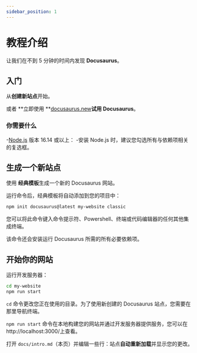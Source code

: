 ```yaml
---
sidebar_position: 1
---
```


# 教程介绍

让我们在不到 5 分钟的时间内发现 **Docusaurus**。

## 入门

从**创建新站点**开始。

或者 **立即使用 **[docusaurus.new](https://docusaurus.new)**试用 Docusaurus**。

### 你需要什么

-[Node.js](https://nodejs.org/en/download/) 版本 16.14 或以上： -安装 Node.js 时，建议您勾选所有与依赖项相关的复选框。

## 生成一个新站点

使用 **经典模板**生成一个新的 Docusaurus 网站。

运行命令后，经典模板将自动添加到您的项目中：

```bash
npm init docusaurus@latest my-website classic
```

您可以将此命令键入命令提示符、Powershell、终端或代码编辑器的任何其他集成终端。

该命令还会安装运行 Docusaurus 所需的所有必要依赖项。

## 开始你的网站

运行开发服务器：

```bash
cd my-website
npm run start
```

`cd` 命令更改您正在使用的目录。为了使用新创建的 Docusaurus 站点，您需要在那里导航终端。

`npm run start` 命令在本地构建您的网站并通过开发服务器提供服务，您可以在 http://localhost:3000/上查看。

打开 `docs/intro.md`（本页）并编辑一些行：站点**自动重新加载**并显示您的更改。
